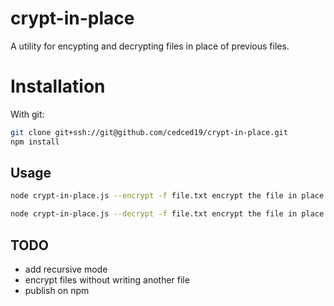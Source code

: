 # crypt-in-place

A utility for encypting and decrypting files in place of previous files.

# Installation

With git:
```bash
git clone git+ssh://git@github.com/cedced19/crypt-in-place.git
npm install
```

## Usage

```bash
node crypt-in-place.js --encrypt -f file.txt encrypt the file in place
```

```bash
node crypt-in-place.js --decrypt -f file.txt encrypt the file in place
```

## TODO
 * add recursive mode
 * encrypt files without writing another file
 * publish on npm

